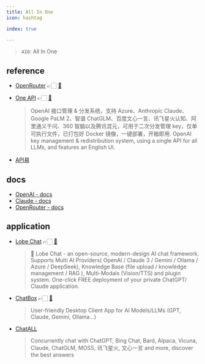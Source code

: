 ```yaml
---
title: All In One
icon: hashtag

index: true

---
```


> `AIO`: All In One

## reference

- [OpenRouter](https://openrouter.ai/) 👉🏻 [🐙](https://github.com/OpenRouterTeam)
    > 
- [One API](https://openai.justsong.cn) 👉🏻 [🐙](https://github.com/songquanpeng/one-api)
    > OpenAI 接口管理 & 分发系统，支持 Azure、Anthropic Claude、Google PaLM 2、智谱 ChatGLM、百度文心一言、讯飞星火认知、阿里通义千问、360 智脑以及腾讯混元，可用于二次分发管理 key，仅单可执行文件，已打包好 Docker 镜像，一键部署，开箱即用. OpenAI key management & redistribution system, using a single API for all LLMs, and features an English UI.
- [API易](https://apiyi.com/)


## docs

- [OpenAI - docs](https://platform.openai.com/docs/api-reference/introduction)
- [Claude - docs](https://docs.anthropic.com/en/docs/welcome)
- [OpenRouter - docs](https://openrouter.ai/docs/quick-start)

## application

- [Lobe Chat](https://lobehub.com) 👉🏻 [🐙](https://github.com/lobehub/lobe-chat)
    > 🤯 Lobe Chat - an open-source, modern-design AI chat framework. Supports Multi AI Providers( OpenAI / Claude 3 / Gemini / Ollama / Azure / DeepSeek), Knowledge Base (file upload / knowledge management / RAG ), Multi-Modals (Vision/TTS) and plugin system. One-click FREE deployment of your private ChatGPT/ Claude application.
- [ChatBox](https://chatboxai.app) 👉🏻 [🐙](https://github.com/Bin-Huang/chatbox)
    > User-friendly Desktop Client App for AI Models/LLMs (GPT, Claude, Gemini, Ollama...)
- [ChatALL](https://github.com/sunner/ChatALL)
    > Concurrently chat with ChatGPT, Bing Chat, Bard, Alpaca, Vicuna, Claude, ChatGLM, MOSS, 讯飞星火, 文心一言 and more, discover the best answers